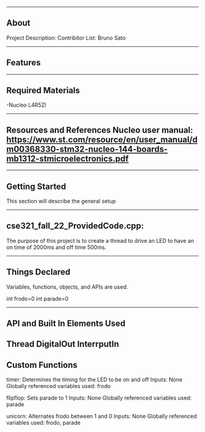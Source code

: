 -------------------
About
-------------------
Project Description: 
Contribitor List:
Bruno Sato

--------------------
Features
--------------------

--------------------
Required Materials
--------------------
-Nucleo L4R5ZI

--------------------
Resources and References
Nucleo user manual: https://www.st.com/resource/en/user_manual/dm00368330-stm32-nucleo-144-boards-mb1312-stmicroelectronics.pdf
--------------------



--------------------
Getting Started
--------------------
This section will describe the general setup

--------------------
cse321_fall_22_ProvidedCode.cpp:
--------------------
 
The purpose of this project is to create a thread to drive an LED to have an on time of 2000ms and off time 500ms.


----------
Things Declared
----------
Variables, functions, objects, and APIs are used. 

int frodo=0
int parade=0

----------
API and Built In Elements Used
----------
Thread
DigitalOut
InterrputIn
----------
Custom Functions
----------

timer:
	Determines the timing for the LED to be on and off
	Inputs:
		None
	Globally referenced variables used: frodo

flipflop:
	Sets parade to 1
	Inputs: None
	Globally referenced variables used: parade

unicorn:
	Alternates frodo between 1 and 0
	Inputs: None
	Globally referenced variables used: frodo, parade
	


